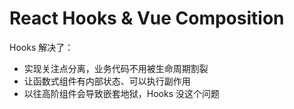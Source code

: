 # React Hooks & Vue Composition

Hooks 解决了：
- 实现关注点分离，业务代码不用被生命周期割裂
- 让函数式组件有内部状态、可以执行副作用
- 以往高阶组件会导致嵌套地狱，Hooks 没这个问题

